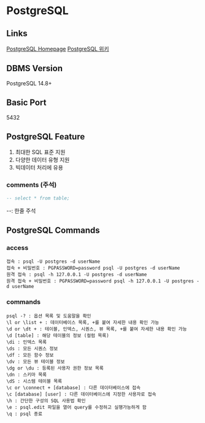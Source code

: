 # PostgreSQL
## Links
[PostgreSQL Homepage](https://www.postgresql.org/)
[PostgreSQL 위키](https://ko.wikipedia.org/wiki/PostgreSQL)

## DBMS Version
PostgreSQL 14.8+

## Basic Port
5432

## PostgreSQL Feature
1. 최대한 SQL 표준 지원
2. 다양한 데이터 유형 지원
3. 빅데이터 처리에 유용
### comments (주석)
```sql
-- select * from table;
```
--: 한줄 주석

## PostgreSQL Commands
### access
```
접속 : psql -U postgres -d userName
접속 + 비밀번호 : PGPASSWORD=password psql -U postgres -d userName
원격 접속 : psql -h 127.0.0.1 -U postgres -d userName
원격 접속 + 비밀번호 : PGPASSWORD=password psql -h 127.0.0.1 -U postgres -d userName
```
### commands
```
psql -? : 옵션 목록 및 도움말을 확인
\l or \list + : 데이터베이스 목록, +를 붙여 자세한 내용 확인 가능
\d or \dt + : 테이블, 인덱스, 시퀀스, 뷰 목록, +를 붙여 자세한 내용 확인 가능
\d [table] : 해당 테이블의 정보 (컬럼 목록)
\di : 인덱스 목록
\ds : 모든 시퀀스 정보
\df : 모든 함수 정보
\dv : 모든 뷰 테이블 정보
\dg or \du : 등록된 사용자 권한 정보 목록
\dn : 스키마 목록
\dS : 시스템 테이블 목록
\c or \connect + [database] : 다른 데이터베이스에 접속
\c [database] [user] : 다른 데이터베이스에 지정한 사용자로 접속
\h : 간단한 구성의 SQL 사용법 확인
\e : psql.edit 파일을 열어 query를 수정하고 실행가능하게 함
\q : psql 종료
```
